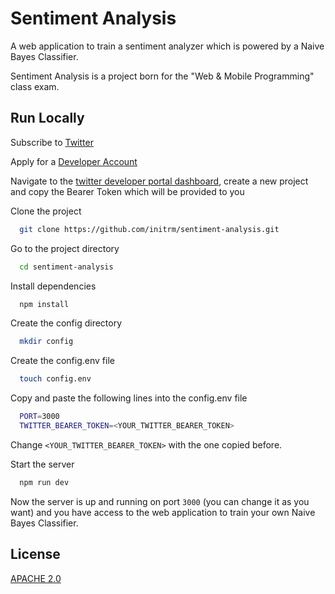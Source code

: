 
# Sentiment Analysis

A web application to train a sentiment analyzer which is powered by a Naive Bayes Classifier.

Sentiment Analysis is a project born for the "Web & Mobile Programming" class exam.

## Run Locally

Subscribe to [Twitter](https://twitter.com)

Apply for a [Developer Account](https://developer.twitter.com/en/apply-for-access)

Navigate to the [twitter developer portal dashboard](https://developer.twitter.com/en/portal/dashboard), create a new project and copy the Bearer Token which will be provided to you

Clone the project

```bash
  git clone https://github.com/initrm/sentiment-analysis.git
```

Go to the project directory

```bash
  cd sentiment-analysis
```

Install dependencies

```bash
  npm install
```

Create the config directory

```bash
  mkdir config
```

Create the config.env file

```bash
  touch config.env
```

Copy and paste the following lines into the config.env file

```bash
  PORT=3000
  TWITTER_BEARER_TOKEN=<YOUR_TWITTER_BEARER_TOKEN>
```

Change `<YOUR_TWITTER_BEARER_TOKEN>` with the one copied before.

Start the server

```bash
  npm run dev
```

Now the server is up and running on port `3000` (you can change it as you want) and you have access to the web application to train your own Naive Bayes Classifier.

## License

[APACHE 2.0](https://www.apache.org/licenses/LICENSE-2.0)
